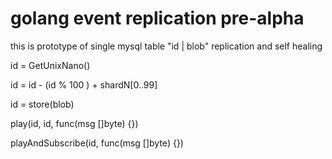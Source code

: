 # golang event replication pre-alpha

this is prototype of single mysql table "id | blob" replication and self healing


id = GetUnixNano()

id = id - (id % 100 ) + shardN[0..99]


id = store(blob)

play(id, id, func(msg []byte) {})

playAndSubscribe(id, func(msg []byte) {})


